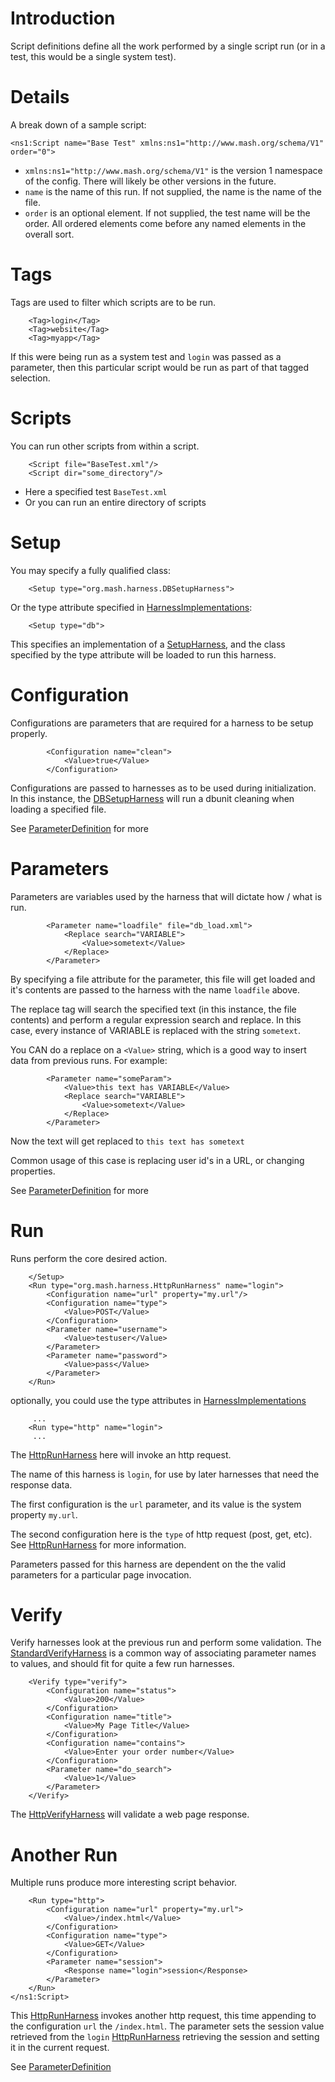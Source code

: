 # Introduction #

Script definitions define all the work performed by a single script run (or in a test, this would be a single system 
test).


# Details #
A break down of a sample script:
```
<ns1:Script name="Base Test" xmlns:ns1="http://www.mash.org/schema/V1" order="0">
```
  * `xmlns:ns1="http://www.mash.org/schema/V1"` is the version 1 namespace of the config. 
  There will likely be other versions in the future.
  * `name` is the name of this run. If not supplied, the name is the name of the file.
  * `order` is an optional element. 
  If not supplied, the test name will be the order. 
  All ordered elements come before any named elements in the overall sort.

# Tags #
Tags are used to filter which scripts are to be run.
```
    <Tag>login</Tag>
    <Tag>website</Tag>
    <Tag>myapp</Tag>
```
If this were being run as a system test and `login` was passed as a parameter, then this particular script would be run 
as part of that tagged selection.

# Scripts #
You can run other scripts from within a script.
```
    <Script file="BaseTest.xml"/>
    <Script dir="some_directory"/>
```
  * Here a specified test `BaseTest.xml`
  * Or you can run an entire directory of scripts

# Setup #
You may specify a fully qualified class:
```
    <Setup type="org.mash.harness.DBSetupHarness">
```

Or the type attribute specified in [HarnessImplementations](implementations/HarnessImplementations.md):
```
    <Setup type="db">
```
This specifies an implementation of a [SetupHarness](development/SetupHarness.md), and the class specified by the type 
attribute will be loaded to run this harness.

# Configuration #
Configurations are parameters that are required for a harness to be setup properly.
```
        <Configuration name="clean">
            <Value>true</Value>
        </Configuration>
```
Configurations are passed to harnesses as to be used during initialization. 
In this instance, the [DBSetupHarness](implementations/db/sql/DBSetupHarness.md) will run a dbunit cleaning when 
loading a specified file.  

See [ParameterDefinition](ParameterDefinition.md) for more

# Parameters #
Parameters are variables used by the harness that will dictate how / what is run.
```
        <Parameter name="loadfile" file="db_load.xml">
            <Replace search="VARIABLE">
                <Value>sometext</Value>
            </Replace>
        </Parameter>
```
By specifying a file attribute for the parameter, this file will get loaded and it's contents are passed to the harness 
with the name `loadfile` above.

The replace tag will search the specified text (in this instance, the file contents) and perform a regular expression 
search and replace. 
In this case, every instance of VARIABLE is replaced with the string `sometext`.

You CAN do a replace on a `<Value>` string, which is a good way to insert data from previous runs. 
For example:
```
        <Parameter name="someParam">
            <Value>this text has VARIABLE</Value>
            <Replace search="VARIABLE">
                <Value>sometext</Value>
            </Replace>
        </Parameter>
```
Now the text will get replaced to `this text has sometext`

Common usage of this case is replacing user id's in a URL, or changing properties.

See [ParameterDefinition](ParameterDefinition.md) for more

# Run #
Runs perform the core desired action.
```
    </Setup>
    <Run type="org.mash.harness.HttpRunHarness" name="login">
        <Configuration name="url" property="my.url"/>
        <Configuration name="type">
            <Value>POST</Value>
        </Configuration>
        <Parameter name="username">
            <Value>testuser</Value>
        </Parameter>
        <Parameter name="password">
            <Value>pass</Value>
        </Parameter>
    </Run>
```
optionally, you could use the type attributes in [HarnessImplementations](implementations/HarnessImplementations.md)
```
     ...
    <Run type="http" name="login">
     ...   
```
The [HttpRunHarness](implementations/http/HttpRunHarness.md) here will invoke an http request.

The name of this harness is `login`, for use by later harnesses that need the response data.

The first configuration is the `url` parameter, and its value is the system property `my.url`.

The second configuration here is the `type` of http request (post, get, etc).  See 
[HttpRunHarness](implementations/http/HttpRunHarness.md) for more information.

Parameters passed for this harness are dependent on the the valid parameters for a particular page invocation.

# Verify #
Verify harnesses look at the previous run and perform some validation. 
The [StandardVerifyHarness](implementations/StandardVerifyHarness.md) is a common way of associating parameter names 
to values, and should fit for quite a few run harnesses.
```
    <Verify type="verify">
        <Configuration name="status">
            <Value>200</Value>
        </Configuration>
        <Configuration name="title">
            <Value>My Page Title</Value>
        </Configuration>
        <Configuration name="contains">
            <Value>Enter your order number</Value>
        </Configuration>
        <Parameter name="do_search">
            <Value>1</Value>
        </Parameter>
    </Verify>
```
The [HttpVerifyHarness](implementations/http/HttpVerifyHarness.md) will validate a web page response.

# Another Run #
Multiple runs produce more interesting script behavior.
```
    <Run type="http">
        <Configuration name="url" property="my.url">
            <Value>/index.html</Value>
        </Configuration>
        <Configuration name="type">
            <Value>GET</Value>
        </Configuration>
        <Parameter name="session">
            <Response name="login">session</Response>
        </Parameter>
    </Run>
</ns1:Script>
```
This [HttpRunHarness](implementations/http/HttpRunHarness.md) invokes another http request, this time appending to the 
configuration `url` the `/index.html`.
The parameter sets the session value retrieved from the `login` 
[HttpRunHarness](implementations/http/HttpRunHarness.md) retrieving the session and setting it in the current request.

See [ParameterDefinition](ParameterDefinition.md)